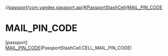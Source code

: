 //[passport](../../../../index.md)/[com.yandex.passport.api](../../index.md)/[KPassportStashCell](../index.md)/[MAIL_PIN_CODE](index.md)

# MAIL_PIN_CODE

[passport]\
[MAIL_PIN_CODE](index.md)(PassportStashCell.CELL_MAIL_PIN_CODE)
